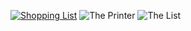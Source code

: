 [![Shopping List](./sm_ShoppingList_v0.9.2.jpg)](./ShoppingList_v0.9.2.jpg)
![The Printer](./sm_ShpLstPrinter.jpg)
![The List](./sm_ShpLst_20210704_191203.jpg)